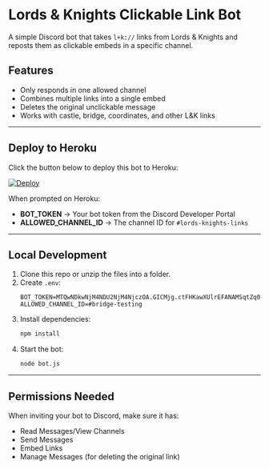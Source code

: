 # Lords & Knights Clickable Link Bot

A simple Discord bot that takes `l+k://` links from Lords & Knights and reposts them as clickable embeds in a specific channel.

## Features
- Only responds in one allowed channel
- Combines multiple links into a single embed
- Deletes the original unclickable message
- Works with castle, bridge, coordinates, and other L&K links

---

## Deploy to Heroku

Click the button below to deploy this bot to Heroku:

[![Deploy](https://www.heroku.com/deploy?template=https://github.com/concurxx/discord-bot)](https://www.heroku.com/deploy?template=https://github.com/concurxx/discord-bot)

When prompted on Heroku:
- **BOT_TOKEN** → Your bot token from the Discord Developer Portal
- **ALLOWED_CHANNEL_ID** → The channel ID for `#lords-knights-links`

---

## Local Development

1. Clone this repo or unzip the files into a folder.
2. Create `.env`:
    ```
    BOT_TOKEN=MTQwNDkwNjM4NDU2NjM4NjczOA.GICMjg.ctFHKawXUlrEFANAMSqtZq0aRpHiFJ4wUmp1XA
    ALLOWED_CHANNEL_ID=#bridge-testing
    ```
3. Install dependencies:
    ```bash
    npm install
    ```
4. Start the bot:
    ```bash
    node bot.js
    ```

---

## Permissions Needed
When inviting your bot to Discord, make sure it has:
- Read Messages/View Channels
- Send Messages
- Embed Links
- Manage Messages (for deleting the original link)


